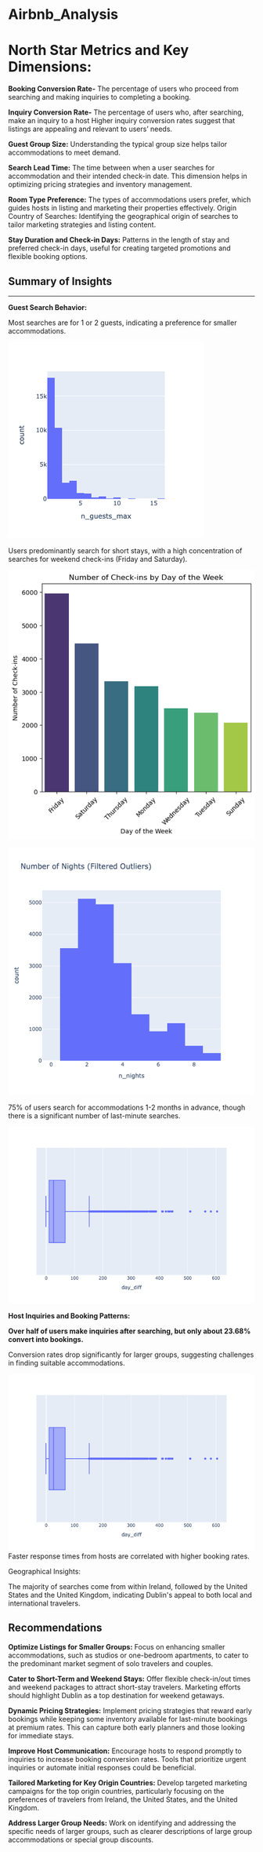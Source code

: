 # Airbnb_Analysis

 **North Star Metrics and Key Dimensions:**
===============================

**Booking Conversion Rate-** The percentage of users who proceed from searching and making inquiries to completing a booking.

**Inquiry Conversion Rate-** The percentage of users who, after searching, make an inquiry to a host
Higher inquiry conversion rates suggest that listings are appealing and relevant to users’ needs.

**Guest Group Size:** Understanding the typical group size helps tailor accommodations to meet demand.

**Search Lead Time:** The time between when a user searches for accommodation and their intended check-in date. This dimension helps in optimizing pricing strategies and inventory management.

**Room Type Preference:** The types of accommodations users prefer, which guides hosts in listing and marketing their properties effectively.
Origin Country of Searches: Identifying the geographical origin of searches to tailor marketing strategies and listing content.

**Stay Duration and Check-in Days:** Patterns in the length of stay and preferred check-in days, useful for creating targeted promotions and flexible booking options.

## Summary of Insights
----

**Guest Search Behavior:**

Most searches are for 1 or 2 guests, indicating a preference for smaller accommodations.

![searched number of guests](images/n_guests_max.png)

Users predominantly search for short stays, with a high concentration of searches for weekend check-ins (Friday and Saturday).

![Check-in by the day of the week](images/Check-in_by_day_week.png)

![Number of Nights](images/Number_of_Nights.png)

75% of users search for accommodations 1-2 months in advance, though there is a significant number of last-minute searches.

![Disterbution of day searched in advanced](images/day_diff.png)

**Host Inquiries and Booking Patterns:**

**Over half of users make inquiries after searching, but only about 23.68% convert into bookings.**

Conversion rates drop significantly for larger groups, suggesting challenges in finding suitable accommodations.

![Disterbution of day searched in advanced](images/day_diff.png)
Faster response times from hosts are correlated with higher booking rates.

Geographical Insights:

The majority of searches come from within Ireland, followed by the United States and the United Kingdom, indicating Dublin's appeal to both local and international travelers.

## Recommendations

**Optimize Listings for Smaller Groups:** Focus on enhancing smaller accommodations, such as studios or one-bedroom apartments, to cater to the predominant market segment of solo travelers and couples.

**Cater to Short-Term and Weekend Stays:** Offer flexible check-in/out times and weekend packages to attract short-stay travelers. Marketing efforts should highlight Dublin as a top destination for weekend getaways.

**Dynamic Pricing Strategies:** Implement pricing strategies that reward early bookings while keeping some inventory available for last-minute bookings at premium rates. This can capture both early planners and those looking for immediate stays.

**Improve Host Communication:** Encourage hosts to respond promptly to inquiries to increase booking conversion rates. Tools that prioritize urgent inquiries or automate initial responses could be beneficial.

**Tailored Marketing for Key Origin Countries:** Develop targeted marketing campaigns for the top origin countries, particularly focusing on the preferences of travelers from Ireland, the United States, and the United Kingdom.

**Address Larger Group Needs:** Work on identifying and addressing the specific needs of larger groups, such as clearer descriptions of large group accommodations or special group discounts.







